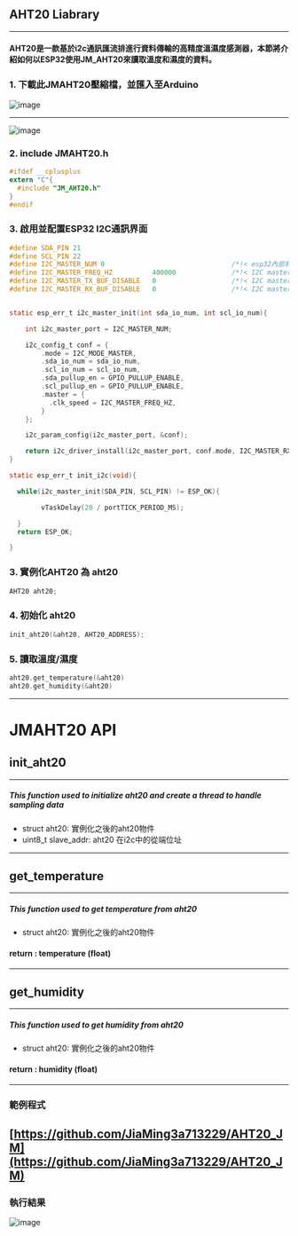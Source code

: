 ## AHT20 Liabrary
___
#### AHT20是一款基於i2c通訊匯流排進行資料傳輸的高精度溫濕度感測器，本節將介紹如何以ESP32使用JM_AHT20來讀取溫度和濕度的資料。

### 1. 下載此JMAHT20壓縮檔，並匯入至Arduino
![image](https://hackmd.io/_uploads/r1WpipJoa.png)
___
![image](https://hackmd.io/_uploads/Hk2N3akjT.png)

### 2. include JMAHT20.h
```c
#ifdef __cplusplus
extern "C"{
  #include "JM_AHT20.h"
}
#endif
```
### 3. 啟用並配置ESP32 I2C通訊界面
```c
#define SDA_PIN 21
#define SCL_PIN 22
#define I2C_MASTER_NUM 0                                /*!< esp32內部有2個I2C控制器，我們使用第1個(0)控制器*/
#define I2C_MASTER_FREQ_HZ          400000              /*!< I2C master clock frequency，400KHz */
#define I2C_MASTER_TX_BUF_DISABLE   0                   /*!< I2C master doesn't need buffer */
#define I2C_MASTER_RX_BUF_DISABLE   0                   /*!< I2C master doesn't need buffer */


static esp_err_t i2c_master_init(int sda_io_num, int scl_io_num){

    int i2c_master_port = I2C_MASTER_NUM;

    i2c_config_t conf = {
        .mode = I2C_MODE_MASTER,
        .sda_io_num = sda_io_num,
        .scl_io_num = scl_io_num,
        .sda_pullup_en = GPIO_PULLUP_ENABLE,
        .scl_pullup_en = GPIO_PULLUP_ENABLE,
        .master = {
          .clk_speed = I2C_MASTER_FREQ_HZ,
        }
    };

    i2c_param_config(i2c_master_port, &conf);

    return i2c_driver_install(i2c_master_port, conf.mode, I2C_MASTER_RX_BUF_DISABLE, I2C_MASTER_TX_BUF_DISABLE, 0);
}

static esp_err_t init_i2c(void){

  while(i2c_master_init(SDA_PIN, SCL_PIN) != ESP_OK){

        vTaskDelay(20 / portTICK_PERIOD_MS);

  }
  return ESP_OK;

}
```
### 3. 實例化AHT20 為 aht20
```c
AHT20 aht20;
```
### 4. 初始化 aht20
```c
init_aht20(&aht20, AHT20_ADDRESS);
```
### 5. 讀取溫度/濕度
```c
aht20.get_temperature(&aht20)
aht20.get_humidity(&aht20)
```
---
# **JMAHT20 API**
## **init_aht20**
---
##### This function used to initialize aht20 and create a thread to handle sampling data
*  struct aht20: 實例化之後的aht20物件
*  uint8_t slave_addr: aht20 在i2c中的從端位址
---
## **get_temperature**
---
##### This function used to get temperature from aht20
* struct aht20: 實例化之後的aht20物件
#### return : temperature (float)
---

## **get_humidity**
---
##### This function used to get humidity from aht20
* struct aht20: 實例化之後的aht20物件
#### return : humidity (float)
---

### 範例程式
[https://github.com/JiaMing3a713229/AHT20_JM](https://github.com/JiaMing3a713229/AHT20_JM)
---
### 執行結果
![image](https://hackmd.io/_uploads/HJVylCkop.png)


